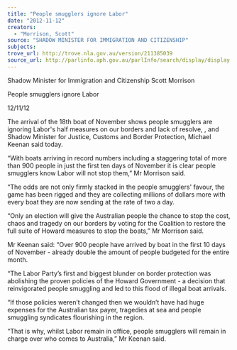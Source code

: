 ```yaml
---
title: "People smugglers ignore Labor"
date: "2012-11-12"
creators:
  - "Morrison, Scott"
source: "SHADOW MINISTER FOR IMMIGRATION AND CITIZENSHIP"
subjects:
trove_url: http://trove.nla.gov.au/version/211385039
source_url: http://parlinfo.aph.gov.au/parlInfo/search/display/display.w3p;query=Id%3A%22media/pressrel/2042410%22
---
```


 Shadow Minister for Immigration and Citizenship Scott Morrison 

 People smugglers ignore Labor 

 12/11/12 

 The arrival of the 18th boat of November shows people smugglers are ignoring Labor's half  measures on our borders and lack of resolve, , and Shadow Minister for Justice, Customs  and Border Protection, Michael Keenan said today. 

 “With boats arriving in record numbers including a staggering total of more than 900 people  in just the first ten days of November it is clear people smugglers know Labor will not stop  them,” Mr Morrison said. 

 “The odds are not only firmly stacked in the people smugglers' favour, the game has been  rigged and they are collecting millions of dollars more with every boat they are now sending  at the rate of two a day. 

 “Only an election will give the Australian people the chance to stop the cost, chaos and  tragedy on our borders by voting for the Coalition to restore the full suite of Howard  measures to stop the boats,” Mr Morrison said. 

 Mr Keenan said: “Over 900 people have arrived by boat in the first 10 days of November -  already double the amount of people budgeted for the entire month. 

 “The Labor Party’s first and biggest blunder on border protection was abolishing the proven  policies of the Howard Government - a decision that reinvigorated people smuggling and led  to this flood of illegal boat arrivals. 

 “If those policies weren’t changed then we wouldn’t have had huge expenses for the  Australian tax payer, tragedies at sea and people smuggling syndicates flourishing in the  region. 

 “That is why, whilst Labor remain in office, people smugglers will remain in charge over who  comes to Australia,” Mr Keenan said. 

 

